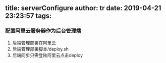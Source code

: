 title: serverConfigure
author: tr
date: 2019-04-21 23:23:57
tags:
---
### 配置阿里云服务器作为后台管理端

1. 后端管理部署在阿里云
2. 后端管理部署脚本/deploy.sh
3. 后端同步只需登陆阿里云点击deploy